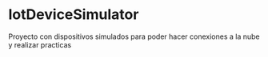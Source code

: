 # IotDeviceSimulator
Proyecto con dispositivos simulados para poder hacer conexiones a la nube y realizar practicas
